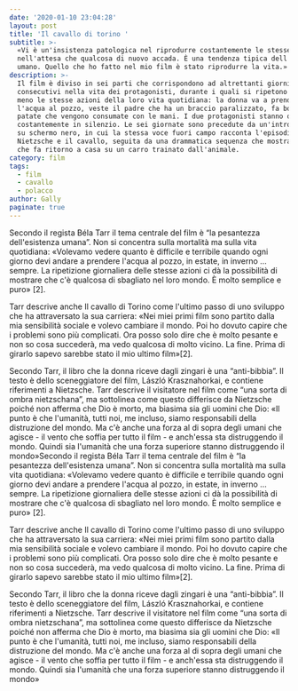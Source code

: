 ```yaml
---
date: '2020-01-10 23:04:28'
layout: post
title: 'Il cavallo di torino '
subtitle: >-
  «Vi è un'insistenza patologica nel riprodurre costantemente le stesse azioni
  nell'attesa che qualcosa di nuovo accada. È una tendenza tipica dell'essere
  umano. Quello che ho fatto nel mio film è stato riprodurre la vita.»
description: >-
  Il film è diviso in sei parti che corrispondono ad altrettanti giorni
  consecutivi nella vita dei protagonisti, durante i quali si ripetono più o
  meno le stesse azioni della loro vita quotidiana: la donna va a prendere
  l'acqua al pozzo, veste il padre che ha un braccio paralizzato, fa bollire le
  patate che vengono consumate con le mani. I due protagonisti stanno quasi
  costantemente in silenzio. Le sei giornate sono precedute da un'introduzione,
  su schermo nero, in cui la stessa voce fuori campo racconta l'episodio di
  Nietzsche e il cavallo, seguita da una drammatica sequenza che mostra l'uomo
  che fa ritorno a casa su un carro trainato dall'animale.
category: film
tags:
  - film
  - cavallo
  - polacco
author: Gally
paginate: true
---
```

Secondo il regista Béla Tarr il tema centrale del film è “la pesantezza dell'esistenza umana”. Non si concentra sulla mortalità ma sulla vita quotidiana: «Volevamo vedere quanto è difficile e terribile quando ogni giorno devi andare a prendere l'acqua al pozzo, in estate, in inverno … sempre. La ripetizione giornaliera delle stesse azioni ci dà la possibilità di mostrare che c'è qualcosa di sbagliato nel loro mondo. È molto semplice e puro» [2].

Tarr descrive anche Il cavallo di Torino come l'ultimo passo di uno sviluppo che ha attraversato la sua carriera: «Nei miei primi film sono partito dalla mia sensibilità sociale e volevo cambiare il mondo. Poi ho dovuto capire che i problemi sono più complicati. Ora posso solo dire che è molto pesante e non so cosa succederà, ma vedo qualcosa di molto vicino. La fine. Prima di girarlo sapevo sarebbe stato il mio ultimo film»[2].

Secondo Tarr, il libro che la donna riceve dagli zingari è una “anti-bibbia”. Il testo è dello sceneggiatore del film, László Krasznahorkai, e contiene riferimenti a Nietzsche. Tarr descrive il visitatore nel film come “una sorta di ombra nietzschana”, ma sottolinea come questo differisce da Nietzsche poiché non afferma che Dio è morto, ma biasima sia gli uomini che Dio: «Il punto è che l'umanità, tutti noi, me incluso, siamo responsabili della distruzione del mondo. Ma c'è anche una forza al di sopra degli umani che agisce - il vento che soffia per tutto il film - e anch'essa sta distruggendo il mondo. Quindi sia l'umanità che una forza superiore stanno distruggendo il mondo»Secondo il regista Béla Tarr il tema centrale del film è “la pesantezza dell'esistenza umana”. Non si concentra sulla mortalità ma sulla vita quotidiana: «Volevamo vedere quanto è difficile e terribile quando ogni giorno devi andare a prendere l'acqua al pozzo, in estate, in inverno … sempre. La ripetizione giornaliera delle stesse azioni ci dà la possibilità di mostrare che c'è qualcosa di sbagliato nel loro mondo. È molto semplice e puro» [2].

Tarr descrive anche Il cavallo di Torino come l'ultimo passo di uno sviluppo che ha attraversato la sua carriera: «Nei miei primi film sono partito dalla mia sensibilità sociale e volevo cambiare il mondo. Poi ho dovuto capire che i problemi sono più complicati. Ora posso solo dire che è molto pesante e non so cosa succederà, ma vedo qualcosa di molto vicino. La fine. Prima di girarlo sapevo sarebbe stato il mio ultimo film»[2].

Secondo Tarr, il libro che la donna riceve dagli zingari è una “anti-bibbia”. Il testo è dello sceneggiatore del film, László Krasznahorkai, e contiene riferimenti a Nietzsche. Tarr descrive il visitatore nel film come “una sorta di ombra nietzschana”, ma sottolinea come questo differisce da Nietzsche poiché non afferma che Dio è morto, ma biasima sia gli uomini che Dio: «Il punto è che l'umanità, tutti noi, me incluso, siamo responsabili della distruzione del mondo. Ma c'è anche una forza al di sopra degli umani che agisce - il vento che soffia per tutto il film - e anch'essa sta distruggendo il mondo. Quindi sia l'umanità che una forza superiore stanno distruggendo il mondo»
